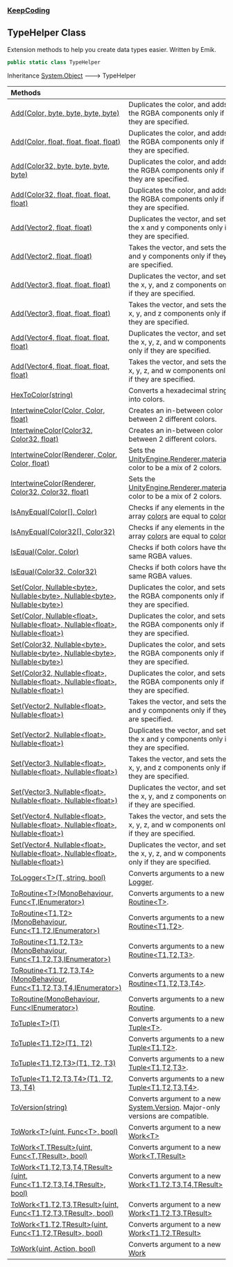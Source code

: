 ### [KeepCoding](KeepCoding.md 'KeepCoding')
## TypeHelper Class
Extension methods to help you create data types easier. Written by Emik.  
```csharp
public static class TypeHelper
```

Inheritance [System.Object](https://docs.microsoft.com/en-us/dotnet/api/System.Object 'System.Object') &#129106; TypeHelper  

| Methods | |
| :--- | :--- |
| [Add(Color, byte, byte, byte, byte)](KeepCoding_TypeHelper_Add(Color_byte_byte_byte_byte).md 'KeepCoding.TypeHelper.Add(Color, byte, byte, byte, byte)') | Duplicates the color, and adds the RGBA components only if they are specified.<br/> |
| [Add(Color, float, float, float, float)](KeepCoding_TypeHelper_Add(Color_float_float_float_float).md 'KeepCoding.TypeHelper.Add(Color, float, float, float, float)') | Duplicates the color, and adds the RGBA components only if they are specified.<br/> |
| [Add(Color32, byte, byte, byte, byte)](KeepCoding_TypeHelper_Add(Color32_byte_byte_byte_byte).md 'KeepCoding.TypeHelper.Add(Color32, byte, byte, byte, byte)') | Duplicates the color, and adds the RGBA components only if they are specified.<br/> |
| [Add(Color32, float, float, float, float)](KeepCoding_TypeHelper_Add(Color32_float_float_float_float).md 'KeepCoding.TypeHelper.Add(Color32, float, float, float, float)') | Duplicates the color, and adds the RGBA components only if they are specified.<br/> |
| [Add(Vector2, float, float)](KeepCoding_TypeHelper_Add(Vector2_float_float).md 'KeepCoding.TypeHelper.Add(Vector2, float, float)') | Duplicates the vector, and sets the x and y components only if they are specified.<br/> |
| [Add(Vector2, float, float)](KeepCoding_TypeHelper_Add(Vector2_float_float).md 'KeepCoding.TypeHelper.Add(Vector2, float, float)') | Takes the vector, and sets the x and y components only if they are specified.<br/> |
| [Add(Vector3, float, float, float)](KeepCoding_TypeHelper_Add(Vector3_float_float_float).md 'KeepCoding.TypeHelper.Add(Vector3, float, float, float)') | Duplicates the vector, and sets the x, y, and z components only if they are specified.<br/> |
| [Add(Vector3, float, float, float)](KeepCoding_TypeHelper_Add(Vector3_float_float_float).md 'KeepCoding.TypeHelper.Add(Vector3, float, float, float)') | Takes the vector, and sets the x, y, and z components only if they are specified.<br/> |
| [Add(Vector4, float, float, float, float)](KeepCoding_TypeHelper_Add(Vector4_float_float_float_float).md 'KeepCoding.TypeHelper.Add(Vector4, float, float, float, float)') | Duplicates the vector, and sets the x, y, z, and w components only if they are specified.<br/> |
| [Add(Vector4, float, float, float, float)](KeepCoding_TypeHelper_Add(Vector4_float_float_float_float).md 'KeepCoding.TypeHelper.Add(Vector4, float, float, float, float)') | Takes the vector, and sets the x, y, z, and w components only if they are specified.<br/> |
| [HexToColor(string)](KeepCoding_TypeHelper_HexToColor(string).md 'KeepCoding.TypeHelper.HexToColor(string)') | Converts a hexadecimal string into colors.<br/> |
| [IntertwineColor(Color, Color, float)](KeepCoding_TypeHelper_IntertwineColor(Color_Color_float).md 'KeepCoding.TypeHelper.IntertwineColor(Color, Color, float)') | Creates an in-between color between 2 different colors.<br/> |
| [IntertwineColor(Color32, Color32, float)](KeepCoding_TypeHelper_IntertwineColor(Color32_Color32_float).md 'KeepCoding.TypeHelper.IntertwineColor(Color32, Color32, float)') | Creates an in-between color between 2 different colors.<br/> |
| [IntertwineColor(Renderer, Color, Color, float)](KeepCoding_TypeHelper_IntertwineColor(Renderer_Color_Color_float).md 'KeepCoding.TypeHelper.IntertwineColor(Renderer, Color, Color, float)') | Sets the [UnityEngine.Renderer.material](https://docs.microsoft.com/en-us/dotnet/api/UnityEngine.Renderer.material 'UnityEngine.Renderer.material')'s color to be a mix of 2 colors.<br/> |
| [IntertwineColor(Renderer, Color32, Color32, float)](KeepCoding_TypeHelper_IntertwineColor(Renderer_Color32_Color32_float).md 'KeepCoding.TypeHelper.IntertwineColor(Renderer, Color32, Color32, float)') | Sets the [UnityEngine.Renderer.material](https://docs.microsoft.com/en-us/dotnet/api/UnityEngine.Renderer.material 'UnityEngine.Renderer.material')'s color to be a mix of 2 colors.<br/> |
| [IsAnyEqual(Color[], Color)](KeepCoding_TypeHelper_IsAnyEqual(Color___Color).md 'KeepCoding.TypeHelper.IsAnyEqual(Color[], Color)') | Checks if any elements in the array [colors](KeepCoding_TypeHelper_IsAnyEqual(Color___Color).md#KeepCoding_TypeHelper_IsAnyEqual(Color___Color)_colors 'KeepCoding.TypeHelper.IsAnyEqual(Color[], Color).colors') are equal to [color](KeepCoding_TypeHelper_IsAnyEqual(Color___Color).md#KeepCoding_TypeHelper_IsAnyEqual(Color___Color)_color 'KeepCoding.TypeHelper.IsAnyEqual(Color[], Color).color').<br/> |
| [IsAnyEqual(Color32[], Color32)](KeepCoding_TypeHelper_IsAnyEqual(Color32___Color32).md 'KeepCoding.TypeHelper.IsAnyEqual(Color32[], Color32)') | Checks if any elements in the array [colors](KeepCoding_TypeHelper_IsAnyEqual(Color32___Color32).md#KeepCoding_TypeHelper_IsAnyEqual(Color32___Color32)_colors 'KeepCoding.TypeHelper.IsAnyEqual(Color32[], Color32).colors') are equal to [color](KeepCoding_TypeHelper_IsAnyEqual(Color32___Color32).md#KeepCoding_TypeHelper_IsAnyEqual(Color32___Color32)_color 'KeepCoding.TypeHelper.IsAnyEqual(Color32[], Color32).color').<br/> |
| [IsEqual(Color, Color)](KeepCoding_TypeHelper_IsEqual(Color_Color).md 'KeepCoding.TypeHelper.IsEqual(Color, Color)') | Checks if both colors have the same RGBA values.<br/> |
| [IsEqual(Color32, Color32)](KeepCoding_TypeHelper_IsEqual(Color32_Color32).md 'KeepCoding.TypeHelper.IsEqual(Color32, Color32)') | Checks if both colors have the same RGBA values.<br/> |
| [Set(Color, Nullable&lt;byte&gt;, Nullable&lt;byte&gt;, Nullable&lt;byte&gt;, Nullable&lt;byte&gt;)](KeepCoding_TypeHelper_Set(Color_System_Nullable_byte__System_Nullable_byte__System_Nullable_byte__System_Nullable_byte_).md 'KeepCoding.TypeHelper.Set(Color, System.Nullable&lt;byte&gt;, System.Nullable&lt;byte&gt;, System.Nullable&lt;byte&gt;, System.Nullable&lt;byte&gt;)') | Duplicates the color, and sets the RGBA components only if they are specified.<br/> |
| [Set(Color, Nullable&lt;float&gt;, Nullable&lt;float&gt;, Nullable&lt;float&gt;, Nullable&lt;float&gt;)](KeepCoding_TypeHelper_Set(Color_System_Nullable_float__System_Nullable_float__System_Nullable_float__System_Nullable_float_).md 'KeepCoding.TypeHelper.Set(Color, System.Nullable&lt;float&gt;, System.Nullable&lt;float&gt;, System.Nullable&lt;float&gt;, System.Nullable&lt;float&gt;)') | Duplicates the color, and sets the RGBA components only if they are specified.<br/> |
| [Set(Color32, Nullable&lt;byte&gt;, Nullable&lt;byte&gt;, Nullable&lt;byte&gt;, Nullable&lt;byte&gt;)](KeepCoding_TypeHelper_Set(Color32_System_Nullable_byte__System_Nullable_byte__System_Nullable_byte__System_Nullable_byte_).md 'KeepCoding.TypeHelper.Set(Color32, System.Nullable&lt;byte&gt;, System.Nullable&lt;byte&gt;, System.Nullable&lt;byte&gt;, System.Nullable&lt;byte&gt;)') | Duplicates the color, and sets the RGBA components only if they are specified.<br/> |
| [Set(Color32, Nullable&lt;float&gt;, Nullable&lt;float&gt;, Nullable&lt;float&gt;, Nullable&lt;float&gt;)](KeepCoding_TypeHelper_Set(Color32_System_Nullable_float__System_Nullable_float__System_Nullable_float__System_Nullable_float_).md 'KeepCoding.TypeHelper.Set(Color32, System.Nullable&lt;float&gt;, System.Nullable&lt;float&gt;, System.Nullable&lt;float&gt;, System.Nullable&lt;float&gt;)') | Duplicates the color, and sets the RGBA components only if they are specified.<br/> |
| [Set(Vector2, Nullable&lt;float&gt;, Nullable&lt;float&gt;)](KeepCoding_TypeHelper_Set(Vector2_System_Nullable_float__System_Nullable_float_).md 'KeepCoding.TypeHelper.Set(Vector2, System.Nullable&lt;float&gt;, System.Nullable&lt;float&gt;)') | Takes the vector, and sets the x and y components only if they are specified.<br/> |
| [Set(Vector2, Nullable&lt;float&gt;, Nullable&lt;float&gt;)](KeepCoding_TypeHelper_Set(Vector2_System_Nullable_float__System_Nullable_float_).md 'KeepCoding.TypeHelper.Set(Vector2, System.Nullable&lt;float&gt;, System.Nullable&lt;float&gt;)') | Duplicates the vector, and sets the x and y components only if they are specified.<br/> |
| [Set(Vector3, Nullable&lt;float&gt;, Nullable&lt;float&gt;, Nullable&lt;float&gt;)](KeepCoding_TypeHelper_Set(Vector3_System_Nullable_float__System_Nullable_float__System_Nullable_float_).md 'KeepCoding.TypeHelper.Set(Vector3, System.Nullable&lt;float&gt;, System.Nullable&lt;float&gt;, System.Nullable&lt;float&gt;)') | Takes the vector, and sets the x, y, and z components only if they are specified.<br/> |
| [Set(Vector3, Nullable&lt;float&gt;, Nullable&lt;float&gt;, Nullable&lt;float&gt;)](KeepCoding_TypeHelper_Set(Vector3_System_Nullable_float__System_Nullable_float__System_Nullable_float_).md 'KeepCoding.TypeHelper.Set(Vector3, System.Nullable&lt;float&gt;, System.Nullable&lt;float&gt;, System.Nullable&lt;float&gt;)') | Duplicates the vector, and sets the x, y, and z components only if they are specified.<br/> |
| [Set(Vector4, Nullable&lt;float&gt;, Nullable&lt;float&gt;, Nullable&lt;float&gt;, Nullable&lt;float&gt;)](KeepCoding_TypeHelper_Set(Vector4_System_Nullable_float__System_Nullable_float__System_Nullable_float__System_Nullable_float_).md 'KeepCoding.TypeHelper.Set(Vector4, System.Nullable&lt;float&gt;, System.Nullable&lt;float&gt;, System.Nullable&lt;float&gt;, System.Nullable&lt;float&gt;)') | Takes the vector, and sets the x, y, z, and w components only if they are specified.<br/> |
| [Set(Vector4, Nullable&lt;float&gt;, Nullable&lt;float&gt;, Nullable&lt;float&gt;, Nullable&lt;float&gt;)](KeepCoding_TypeHelper_Set(Vector4_System_Nullable_float__System_Nullable_float__System_Nullable_float__System_Nullable_float_).md 'KeepCoding.TypeHelper.Set(Vector4, System.Nullable&lt;float&gt;, System.Nullable&lt;float&gt;, System.Nullable&lt;float&gt;, System.Nullable&lt;float&gt;)') | Duplicates the vector, and sets the x, y, z, and w components only if they are specified.<br/> |
| [ToLogger&lt;T&gt;(T, string, bool)](KeepCoding_TypeHelper_ToLogger_T_(T_string_bool).md 'KeepCoding.TypeHelper.ToLogger&lt;T&gt;(T, string, bool)') | Converts arguments to a new [Logger](KeepCoding_Logger.md 'KeepCoding.Logger').<br/> |
| [ToRoutine&lt;T&gt;(MonoBehaviour, Func&lt;T,IEnumerator&gt;)](KeepCoding_TypeHelper_ToRoutine_T_(MonoBehaviour_System_Func_T_System_Collections_IEnumerator_).md 'KeepCoding.TypeHelper.ToRoutine&lt;T&gt;(MonoBehaviour, System.Func&lt;T,System.Collections.IEnumerator&gt;)') | Converts arguments to a new [Routine&lt;T&gt;](KeepCoding_Routine_T_.md 'KeepCoding.Routine&lt;T&gt;').<br/> |
| [ToRoutine&lt;T1,T2&gt;(MonoBehaviour, Func&lt;T1,T2,IEnumerator&gt;)](KeepCoding_TypeHelper_ToRoutine_T1_T2_(MonoBehaviour_System_Func_T1_T2_System_Collections_IEnumerator_).md 'KeepCoding.TypeHelper.ToRoutine&lt;T1,T2&gt;(MonoBehaviour, System.Func&lt;T1,T2,System.Collections.IEnumerator&gt;)') | Converts arguments to a new [Routine&lt;T1,T2&gt;](KeepCoding_Routine_T1_T2_.md 'KeepCoding.Routine&lt;T1,T2&gt;').<br/> |
| [ToRoutine&lt;T1,T2,T3&gt;(MonoBehaviour, Func&lt;T1,T2,T3,IEnumerator&gt;)](KeepCoding_TypeHelper_ToRoutine_T1_T2_T3_(MonoBehaviour_System_Func_T1_T2_T3_System_Collections_IEnumerator_).md 'KeepCoding.TypeHelper.ToRoutine&lt;T1,T2,T3&gt;(MonoBehaviour, System.Func&lt;T1,T2,T3,System.Collections.IEnumerator&gt;)') | Converts arguments to a new [Routine&lt;T1,T2,T3&gt;](KeepCoding_Routine_T1_T2_T3_.md 'KeepCoding.Routine&lt;T1,T2,T3&gt;').<br/> |
| [ToRoutine&lt;T1,T2,T3,T4&gt;(MonoBehaviour, Func&lt;T1,T2,T3,T4,IEnumerator&gt;)](KeepCoding_TypeHelper_ToRoutine_T1_T2_T3_T4_(MonoBehaviour_System_Func_T1_T2_T3_T4_System_Collections_IEnumerator_).md 'KeepCoding.TypeHelper.ToRoutine&lt;T1,T2,T3,T4&gt;(MonoBehaviour, System.Func&lt;T1,T2,T3,T4,System.Collections.IEnumerator&gt;)') | Converts arguments to a new [Routine&lt;T1,T2,T3,T4&gt;](KeepCoding_Routine_T1_T2_T3_T4_.md 'KeepCoding.Routine&lt;T1,T2,T3,T4&gt;').<br/> |
| [ToRoutine(MonoBehaviour, Func&lt;IEnumerator&gt;)](KeepCoding_TypeHelper_ToRoutine(MonoBehaviour_System_Func_System_Collections_IEnumerator_).md 'KeepCoding.TypeHelper.ToRoutine(MonoBehaviour, System.Func&lt;System.Collections.IEnumerator&gt;)') | Converts arguments to a new [Routine](KeepCoding_Routine.md 'KeepCoding.Routine').<br/> |
| [ToTuple&lt;T&gt;(T)](KeepCoding_TypeHelper_ToTuple_T_(T).md 'KeepCoding.TypeHelper.ToTuple&lt;T&gt;(T)') | Converts arguments to a new [Tuple&lt;T&gt;](KeepCoding_Tuple_T_.md 'KeepCoding.Tuple&lt;T&gt;').<br/> |
| [ToTuple&lt;T1,T2&gt;(T1, T2)](KeepCoding_TypeHelper_ToTuple_T1_T2_(T1_T2).md 'KeepCoding.TypeHelper.ToTuple&lt;T1,T2&gt;(T1, T2)') | Converts arguments to a new [Tuple&lt;T1,T2&gt;](KeepCoding_Tuple_T1_T2_.md 'KeepCoding.Tuple&lt;T1,T2&gt;').<br/> |
| [ToTuple&lt;T1,T2,T3&gt;(T1, T2, T3)](KeepCoding_TypeHelper_ToTuple_T1_T2_T3_(T1_T2_T3).md 'KeepCoding.TypeHelper.ToTuple&lt;T1,T2,T3&gt;(T1, T2, T3)') | Converts arguments to a new [Tuple&lt;T1,T2,T3&gt;](KeepCoding_Tuple_T1_T2_T3_.md 'KeepCoding.Tuple&lt;T1,T2,T3&gt;').<br/> |
| [ToTuple&lt;T1,T2,T3,T4&gt;(T1, T2, T3, T4)](KeepCoding_TypeHelper_ToTuple_T1_T2_T3_T4_(T1_T2_T3_T4).md 'KeepCoding.TypeHelper.ToTuple&lt;T1,T2,T3,T4&gt;(T1, T2, T3, T4)') | Converts arguments to a new [Tuple&lt;T1,T2,T3,T4&gt;](KeepCoding_Tuple_T1_T2_T3_T4_.md 'KeepCoding.Tuple&lt;T1,T2,T3,T4&gt;').<br/> |
| [ToVersion(string)](KeepCoding_TypeHelper_ToVersion(string).md 'KeepCoding.TypeHelper.ToVersion(string)') | Converts argument to a new [System.Version](https://docs.microsoft.com/en-us/dotnet/api/System.Version 'System.Version'). Major-only versions are compatible.<br/> |
| [ToWork&lt;T&gt;(uint, Func&lt;T&gt;, bool)](KeepCoding_TypeHelper_ToWork_T_(uint_System_Func_T__bool).md 'KeepCoding.TypeHelper.ToWork&lt;T&gt;(uint, System.Func&lt;T&gt;, bool)') | Converts argument to a new [Work&lt;T&gt;](KeepCoding_Work_T_.md 'KeepCoding.Work&lt;T&gt;') |
| [ToWork&lt;T,TResult&gt;(uint, Func&lt;T,TResult&gt;, bool)](KeepCoding_TypeHelper_ToWork_T_TResult_(uint_System_Func_T_TResult__bool).md 'KeepCoding.TypeHelper.ToWork&lt;T,TResult&gt;(uint, System.Func&lt;T,TResult&gt;, bool)') | Converts argument to a new [Work&lt;T,TResult&gt;](KeepCoding_Work_T_TResult_.md 'KeepCoding.Work&lt;T,TResult&gt;') |
| [ToWork&lt;T1,T2,T3,T4,TResult&gt;(uint, Func&lt;T1,T2,T3,T4,TResult&gt;, bool)](KeepCoding_TypeHelper_ToWork_T1_T2_T3_T4_TResult_(uint_System_Func_T1_T2_T3_T4_TResult__bool).md 'KeepCoding.TypeHelper.ToWork&lt;T1,T2,T3,T4,TResult&gt;(uint, System.Func&lt;T1,T2,T3,T4,TResult&gt;, bool)') | Converts argument to a new [Work&lt;T1,T2,T3,T4,TResult&gt;](KeepCoding_Work_T1_T2_T3_T4_TResult_.md 'KeepCoding.Work&lt;T1,T2,T3,T4,TResult&gt;') |
| [ToWork&lt;T1,T2,T3,TResult&gt;(uint, Func&lt;T1,T2,T3,TResult&gt;, bool)](KeepCoding_TypeHelper_ToWork_T1_T2_T3_TResult_(uint_System_Func_T1_T2_T3_TResult__bool).md 'KeepCoding.TypeHelper.ToWork&lt;T1,T2,T3,TResult&gt;(uint, System.Func&lt;T1,T2,T3,TResult&gt;, bool)') | Converts argument to a new [Work&lt;T1,T2,T3,TResult&gt;](KeepCoding_Work_T1_T2_T3_TResult_.md 'KeepCoding.Work&lt;T1,T2,T3,TResult&gt;') |
| [ToWork&lt;T1,T2,TResult&gt;(uint, Func&lt;T1,T2,TResult&gt;, bool)](KeepCoding_TypeHelper_ToWork_T1_T2_TResult_(uint_System_Func_T1_T2_TResult__bool).md 'KeepCoding.TypeHelper.ToWork&lt;T1,T2,TResult&gt;(uint, System.Func&lt;T1,T2,TResult&gt;, bool)') | Converts argument to a new [Work&lt;T1,T2,TResult&gt;](KeepCoding_Work_T1_T2_TResult_.md 'KeepCoding.Work&lt;T1,T2,TResult&gt;') |
| [ToWork(uint, Action, bool)](KeepCoding_TypeHelper_ToWork(uint_System_Action_bool).md 'KeepCoding.TypeHelper.ToWork(uint, System.Action, bool)') | Converts argument to a new [Work](KeepCoding_Work.md 'KeepCoding.Work') |
